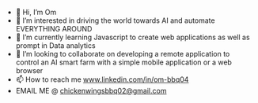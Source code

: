 - 👋 Hi, I’m Om 
- 👀 I’m interested in driving the world towards AI and automate EVERYTHING AROUND
- 🌱 I’m currently learning Javascript to create web applications as well as prompt in Data analytics 
- 💞️ I’m looking to collaborate on developing a remote application to control an AI smart farm with a simple mobile application or a web browser
- 📫 How to reach me www.linkedin.com/in/om-bbq04
- EMAIL ME @ chickenwingsbbq02@gmail.com

<!---
chickenwingsbbq/chickenwingsbbq is a ✨ special ✨ repository because its `README.md` (this file) appears on your GitHub profile.
You can click the Preview link to take a look at your changes.
--->
